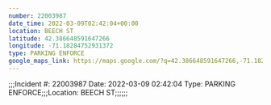 ```yaml
---
number: 22003987
date_time: 2022-03-09T02:42:04+00:00
location: BEECH ST
latitude: 42.386648591647266
longitude: -71.18284752931372
type: PARKING ENFORCE
google_maps_link: https://maps.google.com/?q=42.386648591647266,-71.18284752931372
---
```


;;;Incident #: 22003987  Date: 2022-03-09 02:42:04   Type: PARKING ENFORCE;;;Location: BEECH ST;;;;;;
